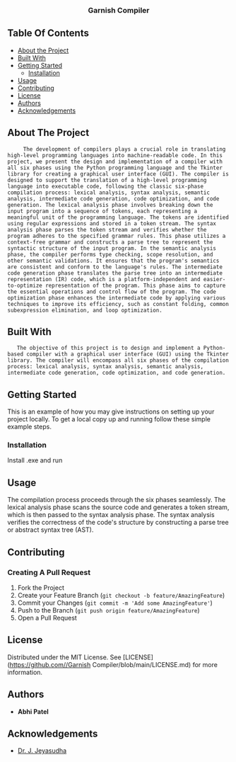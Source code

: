 <br/>
<p align="center">
  <h3 align="center">Garnish Compiler</h3>

</p>



## Table Of Contents

* [About the Project](#about-the-project)
* [Built With](#built-with)
* [Getting Started](#getting-started)
  * [Installation](#installation)
* [Usage](#usage)
* [Contributing](#contributing)
* [License](#license)
* [Authors](#authors)
* [Acknowledgements](#acknowledgements)

## About The Project

         The development of compilers plays a crucial role in translating high-level programming languages into machine-readable code. In this project, we present the design and implementation of a compiler with all six phases using the Python programming language and the Tkinter library for creating a graphical user interface (GUI). The compiler is designed to support the translation of a high-level programming language into executable code, following the classic six-phase compilation process: lexical analysis, syntax analysis, semantic analysis, intermediate code generation, code optimization, and code generation. The lexical analysis phase involves breaking down the input program into a sequence of tokens, each representing a meaningful unit of the programming language. The tokens are identified using regular expressions and stored in a token stream. The syntax analysis phase parses the token stream and verifies whether the program adheres to the specified grammar rules. This phase utilizes a context-free grammar and constructs a parse tree to represent the syntactic structure of the input program. In the semantic analysis phase, the compiler performs type checking, scope resolution, and other semantic validations. It ensures that the program's semantics are consistent and conform to the language's rules. The intermediate code generation phase translates the parse tree into an intermediate representation (IR) code, which is a platform-independent and easier-to-optimize representation of the program. This phase aims to capture the essential operations and control flow of the program. The code optimization phase enhances the intermediate code by applying various techniques to improve its efficiency, such as constant folding, common subexpression elimination, and loop optimization.

## Built With

       The objective of this project is to design and implement a Python-based compiler with a graphical user interface (GUI) using the Tkinter library. The compiler will encompass all six phases of the compilation process: lexical analysis, syntax analysis, semantic analysis, intermediate code generation, code optimization, and code generation.

## Getting Started

This is an example of how you may give instructions on setting up your project locally.
To get a local copy up and running follow these simple example steps.

### Installation

Install .exe and run

## Usage

The compilation process proceeds through the six phases seamlessly. The lexical analysis phase scans the source code and generates a token stream, which is then passed to the syntax analysis phase. The syntax analysis verifies the correctness of the code's structure by constructing a parse tree or abstract syntax tree (AST).


## Contributing



### Creating A Pull Request

1. Fork the Project
2. Create your Feature Branch (`git checkout -b feature/AmazingFeature`)
3. Commit your Changes (`git commit -m 'Add some AmazingFeature'`)
4. Push to the Branch (`git push origin feature/AmazingFeature`)
5. Open a Pull Request

## License

Distributed under the MIT License. See [LICENSE](https://github.com//Garnish Compiler/blob/main/LICENSE.md) for more information.

## Authors

* **Abhi Patel**

## Acknowledgements

* [Dr. J. Jeyasudha]()

